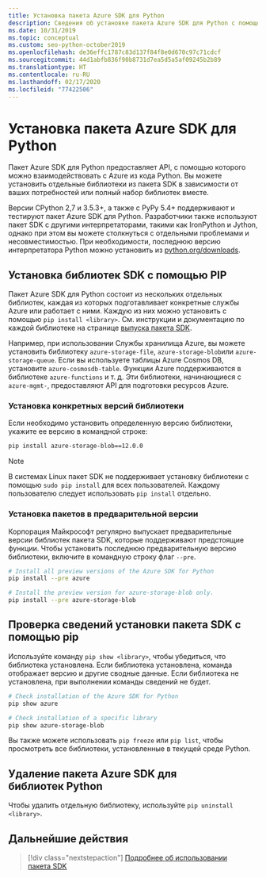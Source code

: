 ```yaml
---
title: Установка пакета Azure SDK для Python
description: Сведения об установке пакета Azure SDK для Python с помощью PIP или GitHub. Пакет SDK для Azure можно установить в виде отдельных библиотек или как полный пакет.
ms.date: 10/31/2019
ms.topic: conceptual
ms.custom: seo-python-october2019
ms.openlocfilehash: de36effc1787c83d137f84f8e0d670c97c71cdcf
ms.sourcegitcommit: 44d1abfb836f90b8731d7ea5d5a5af09245b2b89
ms.translationtype: HT
ms.contentlocale: ru-RU
ms.lasthandoff: 02/17/2020
ms.locfileid: "77422506"
---
```

# <a name="install-the-azure-sdk-for-python"></a>Установка пакета Azure SDK для Python

Пакет Azure SDK для Python предоставляет API, с помощью которого можно взаимодействовать с Azure из кода Python. Вы можете установить отдельные библиотеки из пакета SDK в зависимости от ваших потребностей или полный набор библиотек вместе.

Версии CPython 2,7 и 3.5.3+, а также с PyPy 5.4+ поддерживают и тестируют пакет Azure SDK для Python. Разработчики также используют пакет SDK с другими интерпретаторами, такими как IronPython и Jython, однако при этом вы можете столкнуться с отдельными проблемами и несовместимостью. При необходимости, последнюю версию интерпретатора Python можно установить из [python.org/downloads](https://www.python.org/downloads).

## <a name="install-sdk-libraries-using-pip"></a>Установка библиотек SDK с помощью PIP

Пакет Azure SDK для Python состоит из нескольких отдельных библиотек, каждая из которых подготавливает конкретные службы Azure или работает с ними. Каждую из них можно установить с помощью `pip install <library>`. См. инструкции и документацию по каждой библиотеке на странице [выпуска пакета SDK](https://azure.github.io/azure-sdk/releases/latest/python.html).

Например, при использовании Службы хранилища Azure, вы можете установить библиотеку `azure-storage-file`, `azure-storage-blob`или `azure-storage-queue`. Если вы используете таблицы Azure Cosmos DB, установите `azure-cosmosdb-table`. Функции Azure поддерживаются в библиотеке `azure-functions` и т. д. Эти библиотеки, начинающиеся с `azure-mgmt-`, предоставляют API для подготовки ресурсов Azure.

### <a name="install-specific-library-versions"></a>Установка конкретных версий библиотеки

Если необходимо установить определенную версию библиотеки, укажите ее версию в командной строке:

```bash
pip install azure-storage-blob==12.0.0
```

> [!NOTE]
> В системах Linux пакет SDK не поддерживает установку библиотеки с помощью `sudo pip install` для всех пользователей. Каждому пользователю следует использовать `pip install` отдельно. 

### <a name="install-preview-packages"></a>Установка пакетов в предварительной версии

Корпорация Майкрософт регулярно выпускает предварительные версии библиотек пакета SDK, которые поддерживают предстоящие функции. Чтобы установить последнюю предварительную версию библиотеки, включите в командную строку флаг `--pre`. 

```bash
# Install all preview versions of the Azure SDK for Python
pip install --pre azure

# Install the preview version for azure-storage-blob only.
pip install --pre azure-storage-blob
```

## <a name="verify-sdk-installation-details-with-pip"></a>Проверка сведений установки пакета SDK с помощью pip

Используйте команду `pip show <library>`, чтобы убедиться, что библиотека установлена. Если библиотека установлена, команда отображает версию и другие сводные данные. Если библиотека не установлена, при выполнении команды сведений не будет.

```bash
# Check installation of the Azure SDK for Python
pip show azure

# Check installation of a specific library
pip show azure-storage-blob
```

Вы также можете использовать `pip freeze` или `pip list`, чтобы просмотреть все библиотеки, установленные в текущей среде Python.

## <a name="uninstall-azure-sdk-for-python-libraries"></a>Удаление пакета Azure SDK для библиотек Python

Чтобы удалить отдельную библиотеку, используйте `pip uninstall <library>`.

## <a name="next-steps"></a>Дальнейшие действия

> [!div class="nextstepaction"]
> [Подробнее об использовании пакета SDK](python-sdk-azure-get-started.yml)
